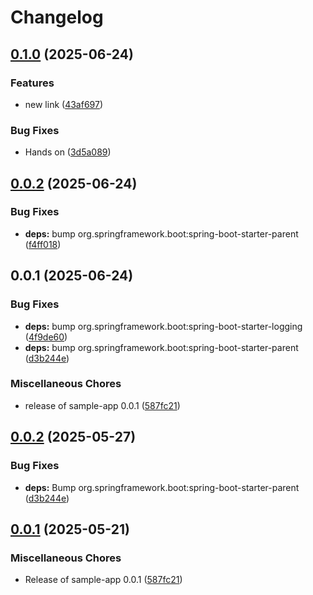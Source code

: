# Changelog

## [0.1.0](https://github.com/kmitrovic/github-unleashed-sample-app/compare/v0.0.2...v0.1.0) (2025-06-24)


### Features

* new link ([43af697](https://github.com/kmitrovic/github-unleashed-sample-app/commit/43af69779cf930b9d5bf1e069445e238d4e62a54))


### Bug Fixes

* Hands on ([3d5a089](https://github.com/kmitrovic/github-unleashed-sample-app/commit/3d5a0898b58d69b3d339a69c875b6f511ae95912))

## [0.0.2](https://github.com/kmitrovic/github-unleashed-sample-app/compare/v0.0.1...v0.0.2) (2025-06-24)


### Bug Fixes

* **deps:** bump org.springframework.boot:spring-boot-starter-parent ([f4ff018](https://github.com/kmitrovic/github-unleashed-sample-app/commit/f4ff018c651eaf3c8a88f5c6c11be88890a872c8))

## 0.0.1 (2025-06-24)


### Bug Fixes

* **deps:** bump org.springframework.boot:spring-boot-starter-logging ([4f9de60](https://github.com/kmitrovic/github-unleashed-sample-app/commit/4f9de60342d871536f15b0868960e0bd8ad083a2))
* **deps:** bump org.springframework.boot:spring-boot-starter-parent ([d3b244e](https://github.com/kmitrovic/github-unleashed-sample-app/commit/d3b244ea3b90dc0b27691d3768136dcd0f36f40a))


### Miscellaneous Chores

* release of sample-app 0.0.1 ([587fc21](https://github.com/kmitrovic/github-unleashed-sample-app/commit/587fc2178f703b0bbd338d5969e7a07695e84eaa))

## [0.0.2](https://github.com/EBCONT-Conference/github-unleashed-sample-app/compare/v0.0.1...v0.0.2) (2025-05-27)


### Bug Fixes

* **deps:** Bump org.springframework.boot:spring-boot-starter-parent ([d3b244e](https://github.com/EBCONT-Conference/github-unleashed-sample-app/commit/d3b244ea3b90dc0b27691d3768136dcd0f36f40a))

## [0.0.1](https://github.com/EBCONT-Conference/github-unleashed-sample-app/compare/v0.0.1...v0.0.1) (2025-05-21)


### Miscellaneous Chores

* Release of sample-app 0.0.1 ([587fc21](https://github.com/EBCONT-Conference/github-unleashed-sample-app/commit/587fc2178f703b0bbd338d5969e7a07695e84eaa))
